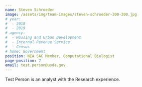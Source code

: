 ```yaml
---
name: Steven Schroeder
image: /assets/img/team-images/steven-schroeder-300-300.jpg
# year:
#  - 2018
#  - 2019
# agency:   
#  - Housing and Urban Development
#  - Internal Revenue Service
#  - Census
# home: Government
position: NEA SAC Member, Computational Biologist
page-position: 7
email: test.person@usda.gov
---
```


Test Person is an analyst with the Research experience.
